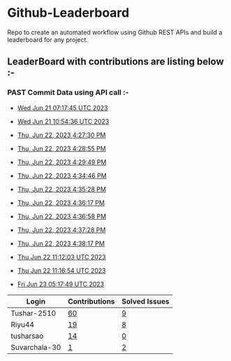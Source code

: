 # Github-Leaderboard
Repo to create an automated workflow using Github REST APIs and build a leaderboard for any project.
## LeaderBoard with contributions are listing below :-

### PAST Commit Data using API call :-

- [Wed Jun 21 07:17:45 UTC 2023](https://us-central1-js-capstone-backend.cloudfunctions.net/api/games/w3gWzPTEz9CNcASsKu1C/scores/)

- [Wed Jun 21 10:54:36 UTC 2023](https://us-central1-js-capstone-backend.cloudfunctions.net/api/games/iBBQCsAljTvrBQFuOb3u/scores/)

- [Thu, Jun 22, 2023  4:27:30 PM](https://us-central1-js-capstone-backend.cloudfunctions.net/api/games/kGBgbznhHxERHAqguLIo/scores/)
- [Thu, Jun 22, 2023  4:28:55 PM](https://us-central1-js-capstone-backend.cloudfunctions.net/api/games/9XXuvv9jkn8pyJF6eq62/scores/)
- [Thu, Jun 22, 2023  4:29:49 PM](https://us-central1-js-capstone-backend.cloudfunctions.net/api/games/qg88ZRsfYT72UT2OSk1m/scores/)
- [Thu, Jun 22, 2023  4:34:46 PM](https://us-central1-js-capstone-backend.cloudfunctions.net/api/games/AjoFRjk2mevpJgAZJrN6/scores/)
- [Thu, Jun 22, 2023  4:35:28 PM](https://us-central1-js-capstone-backend.cloudfunctions.net/api/games/FGm76ySQH5ymwvlet25c/scores/)
- [Thu, Jun 22, 2023  4:36:17 PM](https://us-central1-js-capstone-backend.cloudfunctions.net/api/games/hKvRCClKYaKKJYqi1Qwl/scores/)
- [Thu, Jun 22, 2023  4:36:58 PM](https://us-central1-js-capstone-backend.cloudfunctions.net/api/games/ghLCiF86FTSL0hA4GKjG/scores/)
- [Thu, Jun 22, 2023  4:37:28 PM](https://us-central1-js-capstone-backend.cloudfunctions.net/api/games/ShAwl1gYHnhUYEPbQHli/scores/)
- [Thu, Jun 22, 2023  4:38:17 PM](https://us-central1-js-capstone-backend.cloudfunctions.net/api/games/i4HGmWBi8OEspHOrj4Lj/scores/)
- [Thu Jun 22 11:12:03 UTC 2023](https://us-central1-js-capstone-backend.cloudfunctions.net/api/games/RrdH1lKMAcjx8Fxp8u3T/scores/)
- [Thu Jun 22 11:16:54 UTC 2023](https://us-central1-js-capstone-backend.cloudfunctions.net/api/games/OKSuvE6zkPaOlWXArFi8/scores/)
- [Fri Jun 23 05:17:49 UTC 2023](https://us-central1-js-capstone-backend.cloudfunctions.net/api/games/4kY0xVDSyKTa1RyrJeml/scores/)
<!--START_TABLE-->
| Login        | Contributions | Solved Issues |
| ------------ | ------------- | ------------- |
| Tushar-2510 | [60](https://github.com/Sopra-Banking-Software-Interns/Github-Leaderboard/commits?author=Tushar-2510) | [9](https://getpantry.cloud/apiv1/860a0c02-c763-41ca-9d31-ec787fc3202a//basket/Tushar-2510) |
| Riyu44 | [19](https://github.com/Sopra-Banking-Software-Interns/Github-Leaderboard/commits?author=Riyu44) | [8](https://getpantry.cloud/apiv1/860a0c02-c763-41ca-9d31-ec787fc3202a//basket/Riyu44) |
| tusharsao | [14](https://github.com/Sopra-Banking-Software-Interns/Github-Leaderboard/commits?author=tusharsao) | [0](https://getpantry.cloud/apiv1/860a0c02-c763-41ca-9d31-ec787fc3202a//basket/tusharsao) |
| Suvarchala-30 | [1](https://github.com/Sopra-Banking-Software-Interns/Github-Leaderboard/commits?author=Suvarchala-30) | [2](https://getpantry.cloud/apiv1/860a0c02-c763-41ca-9d31-ec787fc3202a//basket/Suvarchala-30) |
<!--END_TABLE-->
